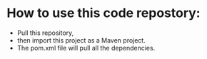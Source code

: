 # How to use this code repostory: 

- Pull this repository, 
- then import this project as a Maven project. 
- The pom.xml file will pull all the dependencies. 
